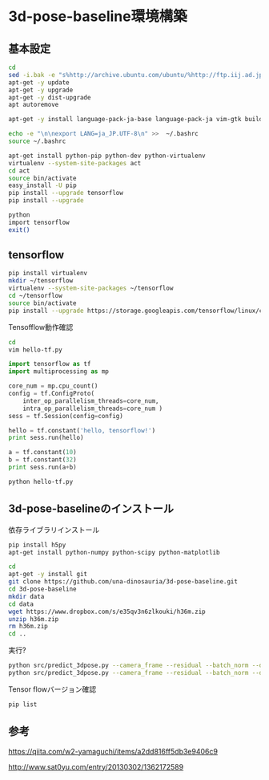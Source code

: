 # 3d-pose-baseline環境構築

## 基本設定

```bash
cd
sed -i.bak -e "s%http://archive.ubuntu.com/ubuntu/%http://ftp.iij.ad.jp/pub/linux/ubuntu/archive/%g" /etc/apt/sources.list
apt-get -y update
apt-get -y upgrade
apt-get -y dist-upgrade
apt autoremove

apt-get -y install language-pack-ja-base language-pack-ja vim-gtk build-essential libsqlite3-dev libreadline6-dev libgdbm-dev zlib1g-dev libbz2-dev sqlite3 tk-dev zip libssl-dev python-dev wget

echo -e "\n\nexport LANG=ja_JP.UTF-8\n" >>  ~/.bashrc
source ~/.bashrc
```

```bash
apt-get install python-pip python-dev python-virtualenv
virtualenv --system-site-packages act
cd act
source bin/activate
easy_install -U pip
pip install --upgrade tensorflow
pip install --upgrade
```

```bash
python
import tensorflow
exit()
```

## tensorflow


```bash
pip install virtualenv
mkdir ~/tensorflow
virtualenv --system-site-packages ~/tensorflow
cd ~/tensorflow
source bin/activate
pip install --upgrade https://storage.googleapis.com/tensorflow/linux/cpu/tensorflow-0.5.0-cp27-none-linux_x86_64.whl
```

Tensofflow動作確認

```bash
cd
vim hello-tf.py
```

```python
import tensorflow as tf
import multiprocessing as mp

core_num = mp.cpu_count()
config = tf.ConfigProto(
    inter_op_parallelism_threads=core_num,
    intra_op_parallelism_threads=core_num )
sess = tf.Session(config=config)

hello = tf.constant('hello, tensorflow!')
print sess.run(hello)

a = tf.constant(10)
b = tf.constant(32)
print sess.run(a+b)
```

```bash
python hello-tf.py
```


## 3d-pose-baselineのインストール

依存ライブラリインストール

```bash
pip install h5py
apt-get install python-numpy python-scipy python-matplotlib
```

```bash
cd
apt-get -y install git
git clone https://github.com/una-dinosauria/3d-pose-baseline.git
cd 3d-pose-baseline
mkdir data
cd data
wget https://www.dropbox.com/s/e35qv3n6zlkouki/h36m.zip
unzip h36m.zip
rm h36m.zip
cd ..
```

実行?

```bash
python src/predict_3dpose.py --camera_frame --residual --batch_norm --dropout 0.5 --max_norm --evaluateActionWise --use_sh --epochs 1
python src/predict_3dpose.py --camera_frame --residual --batch_norm --dropout 0.5 --max_norm --evaluateActionWise --use_sh --epochs 1 --sample --load 24371
```


Tensor flowバージョン確認

```bash
pip list
```


## 参考

https://qiita.com/w2-yamaguchi/items/a2dd816ff5db3e9406c9

http://www.sat0yu.com/entry/20130302/1362172589
